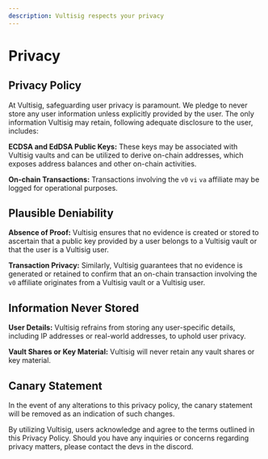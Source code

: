 ```yaml
---
description: Vultisig respects your privacy
---
```


# Privacy

## Privacy Policy

At Vultisig, safeguarding user privacy is paramount. We pledge to never store any user information unless explicitly provided by the user. The only information Vultisig may retain, following adequate disclosure to the user, includes:

**ECDSA and EdDSA Public Keys:** These keys may be associated with Vultisig vaults and can be utilized to derive on-chain addresses, which exposes address balances and other on-chain activities.

**On-chain Transactions:** Transactions involving the `v0` `vi` `va` affiliate may be logged for operational purposes.

## Plausible Deniability

**Absence of Proof:** Vultisig ensures that no evidence is created or stored to ascertain that a public key provided by a user belongs to a Vultisig vault or that the user is a Vultisig user.

**Transaction Privacy:** Similarly, Vultisig guarantees that no evidence is generated or retained to confirm that an on-chain transaction involving the `v0` affiliate originates from a Vultisig vault or a Vultisig user.

## Information Never Stored

**User Details:** Vultisig refrains from storing any user-specific details, including IP addresses or real-world addresses, to uphold user privacy.

**Vault Shares or Key Material:** Vultisig will never retain any vault shares or key material.

## Canary Statement

In the event of any alterations to this privacy policy, the canary statement will be removed as an indication of such changes.

By utilizing Vultisig, users acknowledge and agree to the terms outlined in this Privacy Policy. Should you have any inquiries or concerns regarding privacy matters, please contact the devs in the discord.
